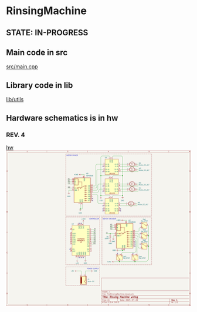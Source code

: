 # RinsingMachine

## STATE: IN-PROGRESS

## Main code in src
[src/main.cpp](src/main.cpp)

## Library code in lib
[lib/utils](lib/utils/)

## Hardware schematics is in hw
### REV. 4
[hw](hw)
![Schematics render](hw/TheRinsingMachine.png)

